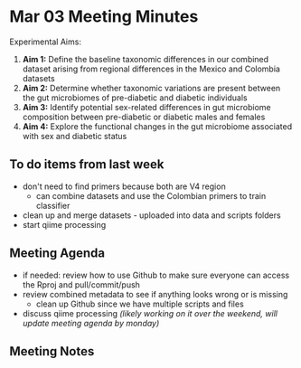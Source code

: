 # Mar 03 Meeting Minutes

Experimental Aims: 
1. **Aim 1:** Define the baseline taxonomic differences in our combined dataset arising from regional differences in the Mexico and Colombia datasets
2. **Aim 2:** Determine whether taxonomic variations are present between the gut microbiomes of pre-diabetic and diabetic individuals
3. **Aim 3:** Identify potential sex-related differences in gut microbiome composition between pre-diabetic or diabetic males and females
4. **Aim 4:** Explore the functional changes in the gut microbiome associated with sex and diabetic status

## To do items from last week
* don't need to find primers because both are V4 region
  * can combine datasets and use the Colombian primers to train classifier
* clean up and merge datasets - uploaded into data and scripts folders 
* start qiime processing 

## Meeting Agenda
* if needed: review how to use Github to make sure everyone can access the Rproj and pull/commit/push
* review combined metadata to see if anything looks wrong or is missing
  * clean up Github since we have multiple scripts and files
* discuss qiime processing *(likely working on it over the weekend, will update meeting agenda by monday)*

## Meeting Notes
